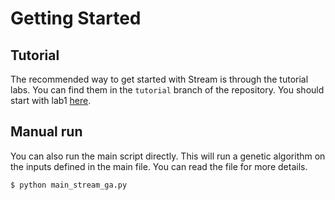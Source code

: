 # Getting Started

## Tutorial

The recommended way to get started with Stream is through the tutorial
labs. You can find them in the `tutorial` branch of the
repository. You should start with lab1
[here](https://github.com/KULeuven-MICAS/stream/tree/tutorial/lab1).

## Manual run

You can also run the main script directly. This will run a genetic
algorithm on the inputs defined in the main file. You can read the file for more details.

``` bash
$ python main_stream_ga.py
```
